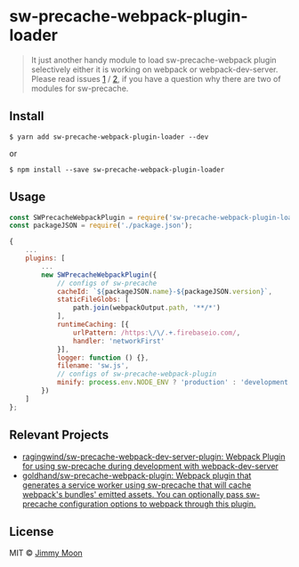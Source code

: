 # sw-precache-webpack-plugin-loader
> It just another handy module to load sw-precache-webpack plugin selectively either it is working on webpack or webpack-dev-server. Please read issues [1](https://github.com/goldhand/sw-precache-webpack-plugin#webpack-dev-server-support) / [2](https://github.com/ragingwind/sw-precache-webpack-dev-server-plugin#how-it-works), if you have a question why there are two of modules for sw-precache.


## Install

```
$ yarn add sw-precache-webpack-plugin-loader --dev
```
or
```
$ npm install --save sw-precache-webpack-plugin-loader
```


## Usage

```js
const SWPrecacheWebpackPlugin = require('sw-precache-webpack-plugin-loader');
const packageJSON = require('./package.json');

{
	...
	plugins: [
		...
		new SWPrecacheWebpackPlugin({
			// configs of sw-precache
			cacheId: `${packageJSON.name}-${packageJSON.version}`,
			staticFileGlobs: [
				path.join(webpackOutput.path, '**/*')
			],
			runtimeCaching: [{
				urlPattern: /https:\/\/.+.firebaseio.com/,
				handler: 'networkFirst'
			}],
			logger: function () {},
			filename: 'sw.js',
			// configs of sw-precache-webpack-plugin
			minify: process.env.NODE_ENV ? 'production' : 'development'
		})
	]
};
```

## Relevant Projects

- [ragingwind/sw-precache-webpack-dev-server-plugin: Webpack Plugin for using sw-precache during development with webpack-dev-server](https://goo.gl/FyXM10)
- [goldhand/sw-precache-webpack-plugin: Webpack plugin that generates a service worker using sw-precache that will cache webpack's bundles' emitted assets. You can optionally pass sw-precache configuration options to webpack through this plugin.](https://goo.gl/9ueQty)

## License

MIT © [Jimmy Moon](http://ragingwind.me)
